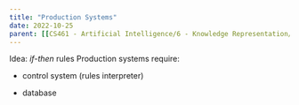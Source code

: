 ```yaml
---
title: "Production Systems"
date: 2022-10-25
parent: [[CS461 - Artificial Intelligence/6 - Knowledge Representation/Overview]]
---
```


Idea: *if-then* rules
Production systems require:
* control system (rules interpreter)
- database